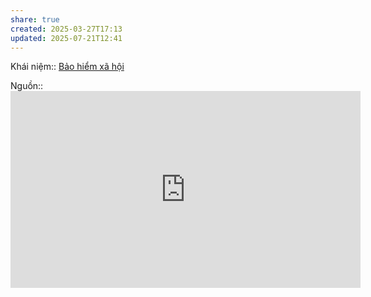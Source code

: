 ```yaml
---
share: true
created: 2025-03-27T17:13
updated: 2025-07-21T12:41
---
```

Khái niệm:: [Bảo hiểm xã hội](../../%E2%9A%A1Hi%E1%BB%83u%20bi%E1%BA%BFt%20s%C3%A2u/%CE%9E%20Kh%C3%A1i%20ni%E1%BB%87m/B%E1%BA%A3o%20hi%E1%BB%83m%20x%C3%A3%20h%E1%BB%99i.md)

Nguồn:: <iframe width="560" height="315" src="https://www.youtube.com/embed/nvwIAKkSNzg?si=Smp0VkoXhh3AUkfX" title="YouTube video player" frameborder="0" allow="accelerometer; autoplay; clipboard-write; encrypted-media; gyroscope; picture-in-picture; web-share" referrerpolicy="strict-origin-when-cross-origin" allowfullscreen></iframe>